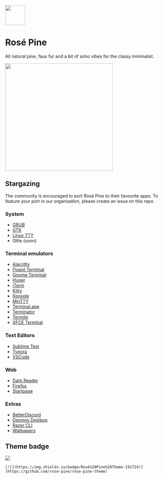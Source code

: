<img src="https://github.com/rose-pine/rose-pine-theme/blob/master/assets/icon.png" width="64" />

# Rosé Pine

All natural pine, faux fur and a bit of soho vibes for the classy minimalist.

<img src="https://media.discordapp.net/attachments/608697372054126594/775870937899597884/palette.png" width="346" />

## Stargazing

The community is encouraged to port Rosé Pine to their favourite apps. To feature your port in our organisation, please create an issue on this repo.

### System

- [GRUB](https://github.com/rose-pine/grub)
- [GTK](https://github.com/rose-pine/gtk)
- [Linux TTY](https://github.com/rose-pine/linux-tty)
- Qtile (soon)

### Terminal emulators

- [Alacritty](https://github.com/rose-pine/alacritty)
- [Fluent Terminal](https://github.com/rose-pine/fluent-terminal)
- [Gnome Terminal](https://github.com/rose-pine/gnome-terminal)
- [Hyper](https://github.com/rose-pine/hyper)
- [iTerm](https://github.com/rose-pine/iterm)
- [Kitty](https://github.com/rose-pine/kitty)
- [Konsole](https://github.com/rose-pine/konsole)
- [MinTTY](https://github.com/rose-pine/mintty)
- [Terminal.app](https://github.com/rose-pine/terminal.app)
- [Terminator](https://github.com/rose-pine/terminator)
- [Termite](https://github.com/rose-pine/termite)
- [XFCE Terminal](https://github.com/rose-pine/xfce-terminal)

### Text Editors

- [Sublime Text](https://github.com/rose-pine/sublime-text)
- [Typora](https://github.com/rose-pine/typora)
- [VSCode](https://github.com/rose-pine/vscode)

### Web

- [Dark Reader](https://github.com/rose-pine/dark-reader)
- [Firefox](https://github.com/rose-pine/firefox)
- [Startpage](https://github.com/rose-pine/startpage)

### Extras

- [BetterDiscord](https://github.com/rose-pine/betterdiscord)
- [Desmos Destkop](https://github.com/rose-pine/desmos-desktop)
- [Razer CLI](https://github.com/rose-pine/razer-cli)
- [Wallpapers](https://github.com/rose-pine/wallpapers)

## Theme badge

[![](https://img.shields.io/badge/Rosé%20Pine%20Theme-191724)](https://github.com/rose-pine/rose-pine-theme)

`[![](https://img.shields.io/badge/Rosé%20Pine%20Theme-191724)](https://github.com/rose-pine/rose-pine-theme)`
